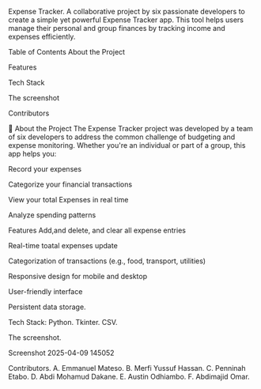 Expense Tracker. A collaborative project by six passionate developers to create a simple yet powerful Expense Tracker app. This tool helps users manage their personal and group finances by tracking income and expenses efficiently.

Table of Contents About the Project

Features

Tech Stack

The screenshot

Contributors

🧾 About the Project The Expense Tracker project was developed by a team of six developers to address the common challenge of budgeting and expense monitoring. Whether you're an individual or part of a group, this app helps you:

Record your expenses

Categorize your financial transactions

View your total Expenses in real time

Analyze spending patterns

Features Add,and delete, and clear all expense entries

Real-time toatal expenses update

Categorization of transactions (e.g., food, transport, utilities)

Responsive design for mobile and desktop

User-friendly interface

Persistent data storage.

Tech Stack: Python. Tkinter. CSV.

The screenshot.

Screenshot 2025-04-09 145052

Contributors. A. Emmanuel Mateso. B. Merfi Yussuf Hassan. C. Penninah Etabo. D. Abdi Mohamud Dakane. E. Austin Odhiambo. F. Abdimajid Omar.
